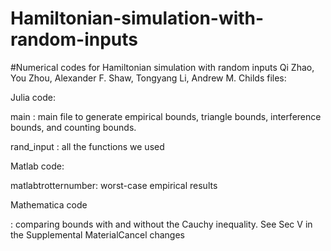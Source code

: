 # Hamiltonian-simulation-with-random-inputs
#Numerical codes for Hamiltonian simulation with random inputs
Qi Zhao, You Zhou, Alexander F. Shaw, Tongyang Li, Andrew M. Childs
files:

Julia code:

main         : main file to generate empirical bounds, triangle bounds, interference bounds, and counting bounds.

rand_input   : all the functions we used


Matlab code:

matlabtrotternumber: worst-case empirical results

Mathematica code

   : comparing bounds with and without the Cauchy inequality. See Sec V in the Supplemental MaterialCancel changes
